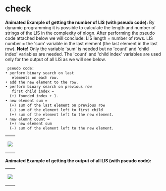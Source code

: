 # check

<b>Animated Example of getting the number of LIS (with pseudo code):</b>
By dynamic programming it is possible to calculate the length and number of strings of the LIS in the complexity of nlogn.
After performing the pseudo code attached below we will conclude:
LIS length = number of rows.
LIS number = the 'sum' variable in the last element (the last element in the last row).
<b>Note!</b> Only the variable 'sum' is needed but no 'count' and 'child index' variables are needed.
The 'count' and 'child index' variables are used only for the output of all LIS as we will see below.

```diff
 pseudo code:
• perform binary search on last
   elements on each row.
• add the new element to the row.
• perform binary search on previous row
   first child index =
  (+) founded index + 1.
• new element sum =
  (+) sum of the last element on previous row
  (-) sum of the element left to first child 
  (+) sum of the element left to the new element.
• new elemnt count =
  (+) new element sum
  (-) sum of the element left to the new element.
```

<table align="center">
<tr><td> 
<p align="center"><img src="https://github.com/AlmogJakov/check/raw/main/LIS-NUM-M.gif"/></p>
</td></tr>
</table>

<b>Animated Example of getting the output of all LIS (with pseudo code):</b>
<table align="center">
<tr><td> 
<p align="center"><img src="https://github.com/AlmogJakov/check/raw/main/LIS-STRS-M.gif"/></p>
</td></tr>
</table>
